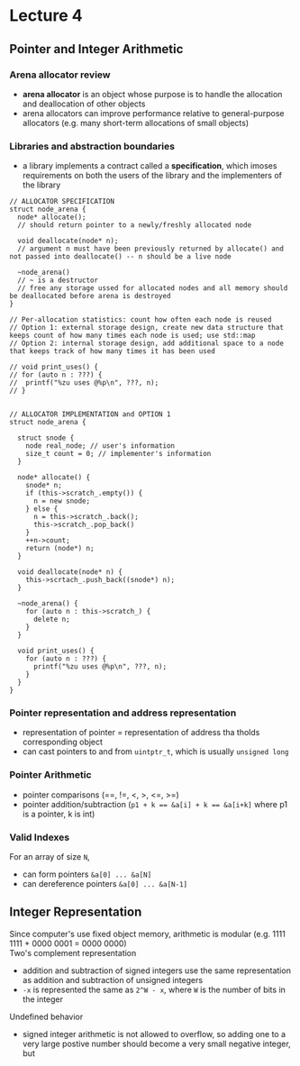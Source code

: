 # Lecture 4

## Pointer and Integer Arithmetic

### Arena allocator review
* **arena allocator** is an object whose purpose is to handle the allocation and deallocation of other objects
* arena allocators can improve performance relative to general-purpose allocators (e.g. many short-term allocations of small objects)

### Libraries and abstraction boundaries
* a library implements a contract called a **specification**, which imoses requirements on both the users of the library and the implementers of the library
```
// ALLOCATOR SPECIFICATION
struct node_arena {
  node* allocate();
  // should return pointer to a newly/freshly allocated node
  
  void deallocate(node* n);
  // argument n must have been previously returned by allocate() and not passed into deallocate() -- n should be a live node
  
  ~node_arena()
  // ~ is a destructor
  // free any storage ussed for allocated nodes and all memory should be deallocated before arena is destroyed
}
```

```
// Per-allocation statistics: count how often each node is reused
// Option 1: external storage design, create new data structure that keeps count of how many times each node is used; use std::map
// Option 2: internal storage design, add additional space to a node that keeps track of how many times it has been used

// void print_uses() {
// for (auto n : ???) {
//  printf("%zu uses @%p\n", ???, n);
// }


// ALLOCATOR IMPLEMENTATION and OPTION 1
struct node_arena {

  struct snode {
    node real_node; // user's information
    size_t count = 0; // implementer's information
  }
  
  node* allocate() {
    snode* n;
    if (this->scratch_.empty()) {
      n = new snode;
    } else {
      n = this->scratch_.back();
      this->scratch_.pop_back()
    }
    ++n->count;
    return (node*) n;
  }
  
  void deallocate(node* n) {
    this->scrtach_.push_back((snode*) n);
  }
  
  ~node_arena() {
    for (auto n : this->scratch_) {
      delete n;
    }
  }
  
  void print_uses() {
    for (auto n : ???) {
      printf("%zu uses @%p\n", ???, n);
    }
  }
}
```

### Pointer representation and address representation
* representation of pointer = representation of address tha tholds corresponding object
* can cast pointers to and from ```uintptr_t```, which is usually ```unsigned long```

### Pointer Arithmetic
* pointer comparisons (==, !=, <, >, <=, >=)
* pointer addition/subtraction (```p1 + k == &a[i] + k == &a[i+k]``` where p1 is a pointer, k is int)

### Valid Indexes
For an array of size ```N```, 
* can form pointers ```&a[0] ... &a[N]```
* can dereference pointers ```&a[0] ... &a[N-1]```

## Integer Representation
Since computer's use fixed object memory, arithmetic is modular (e.g. 1111 1111 + 0000 0001 = 0000 0000)  
Two's complement representation
* addition and subtraction of signed integers use the same representation as addition and subtraction of unsigned integers
* ```-x``` is represented the same as ```2^W - x```, where ```W``` is the number of bits in the integer

Undefined behavior
* signed integer arithmetic is not allowed to overflow, so adding one to a very large postive number should become a very small negative integer, but 

